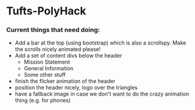 # Tufts-PolyHack

### Current things that need doing:
- Add a bar at the top (using bootstrap) which is also a scrollspy. Make the scrolls nicely animated please!
- Add a set of content divs below the header
    * Mission Statement
    * General Information
    * Some other stuff
- finish the flicker animation of the header
- position the header nicely, logo over the triangles
- have a fallback image in case we don't want to do the crazy animation thing (e.g. for phones)
